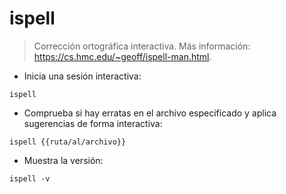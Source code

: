 # ispell

> Corrección ortográfica interactiva.
> Más información: <https://cs.hmc.edu/~geoff/ispell-man.html>.

- Inicia una sesión interactiva:

`ispell`

- Comprueba si hay erratas en el archivo especificado y aplica sugerencias de forma interactiva:

`ispell {{ruta/al/archivo}}`

- Muestra la versión:

`ispell -v`
